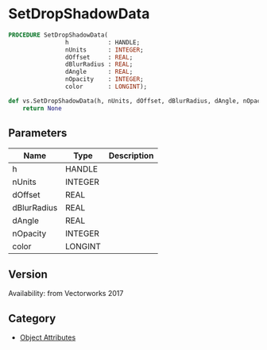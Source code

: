 # SetDropShadowData

```pascal
PROCEDURE SetDropShadowData(
				h           : HANDLE;
				nUnits      : INTEGER;
				dOffset     : REAL;
				dBlurRadius : REAL;
				dAngle      : REAL;
				nOpacity    : INTEGER;
				color       : LONGINT);
```

```python
def vs.SetDropShadowData(h, nUnits, dOffset, dBlurRadius, dAngle, nOpacity, color):
    return None
```

## Parameters
|Name|Type|Description|
|---|---|---|
|h|HANDLE|   |
|nUnits|INTEGER|   |
|dOffset|REAL|   |
|dBlurRadius|REAL|   |
|dAngle|REAL|   |
|nOpacity|INTEGER|   |
|color|LONGINT|   |

## Version
Availability: from Vectorworks 2017

## Category
* [Object Attributes](../Categories/Object%20Attributes.md)
